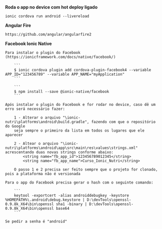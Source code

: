 **Roda o app no device com hot deploy ligado**

    ionic cordova run android --livereload

**Angular Fire**

    https://github.com/angular/angularfire2


**Facebook Ionic Native**

    Para instalar o plugin do Facebook (https://ionicframework.com/docs/native/facebook/)

        ```
        $ ionic cordova plugin add cordova-plugin-facebook4 --variable APP_ID="123456789" --variable APP_NAME="myApplication"
        ```

        ```
        $ npm install --save @ionic-native/facebook 
        ```

    Após instalar o plugin do Facebook e for rodar no device, caso dê um erro será necessário fazer:

        1 - Alterar o arquivo "\ionic-nutri\platforms\android\build.gradle", fazendo com que o repositório do Google
        seja sempre o primeiro da lista em todos os lugares que ele aparecer

        2 - Altear o arquivo "\ionic-nutri\platforms\android\app\src\main\res\values\strings.xml" acrescentando duas novas strings conforme abaixo:
            <string name="fb_app_id">123456789012345</string>
            <string name="fb_app_name">Curso_Ionic_Nutri</string>

        O passo 1 e 2 precisa ser feito sempre que o projeto for clonado, pois a plataforma não é versionada

    Para o app do Facebook precisa gerar o hash com o seguinte comando:

        ```
        keytool -exportcert -alias androiddebugkey -keystore %HOMEPATH%\.android\debug.keystore | D:\devTools\openssl-0.9.8k_X64\bin\openssl sha1 -binary | D:\devTools\openssl-0.9.8k_X64\bin\openssl base64
        ```

    Se pedir a senha é "android"
